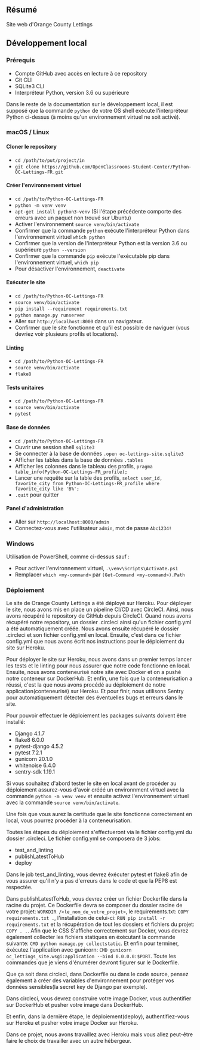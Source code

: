 ## Résumé

Site web d'Orange County Lettings

## Développement local

### Prérequis

- Compte GitHub avec accès en lecture à ce repository
- Git CLI
- SQLite3 CLI
- Interpréteur Python, version 3.6 ou supérieure

Dans le reste de la documentation sur le développement local, il est supposé que la commande `python` de votre OS shell exécute l'interpréteur Python ci-dessus (à moins qu'un environnement virtuel ne soit activé).

### macOS / Linux

#### Cloner le repository

- `cd /path/to/put/project/in`
- `git clone https://github.com/OpenClassrooms-Student-Center/Python-OC-Lettings-FR.git`

#### Créer l'environnement virtuel

- `cd /path/to/Python-OC-Lettings-FR`
- `python -m venv venv`
- `apt-get install python3-venv` (Si l'étape précédente comporte des erreurs avec un paquet non trouvé sur Ubuntu)
- Activer l'environnement `source venv/bin/activate`
- Confirmer que la commande `python` exécute l'interpréteur Python dans l'environnement virtuel
`which python`
- Confirmer que la version de l'interpréteur Python est la version 3.6 ou supérieure `python --version`
- Confirmer que la commande `pip` exécute l'exécutable pip dans l'environnement virtuel, `which pip`
- Pour désactiver l'environnement, `deactivate`

#### Exécuter le site

- `cd /path/to/Python-OC-Lettings-FR`
- `source venv/bin/activate`
- `pip install --requirement requirements.txt`
- `python manage.py runserver`
- Aller sur `http://localhost:8000` dans un navigateur.
- Confirmer que le site fonctionne et qu'il est possible de naviguer (vous devriez voir plusieurs profils et locations).

#### Linting

- `cd /path/to/Python-OC-Lettings-FR`
- `source venv/bin/activate`
- `flake8`

#### Tests unitaires

- `cd /path/to/Python-OC-Lettings-FR`
- `source venv/bin/activate`
- `pytest`

#### Base de données

- `cd /path/to/Python-OC-Lettings-FR`
- Ouvrir une session shell `sqlite3`
- Se connecter à la base de données `.open oc-lettings-site.sqlite3`
- Afficher les tables dans la base de données `.tables`
- Afficher les colonnes dans le tableau des profils, `pragma table_info(Python-OC-Lettings-FR_profile);`
- Lancer une requête sur la table des profils, `select user_id, favorite_city from
  Python-OC-Lettings-FR_profile where favorite_city like 'B%';`
- `.quit` pour quitter

#### Panel d'administration

- Aller sur `http://localhost:8000/admin`
- Connectez-vous avec l'utilisateur `admin`, mot de passe `Abc1234!`

### Windows

Utilisation de PowerShell, comme ci-dessus sauf :

- Pour activer l'environnement virtuel, `.\venv\Scripts\Activate.ps1` 
- Remplacer `which <my-command>` par `(Get-Command <my-command>).Path`


### Déploiement
Le site de Orange County Lettings a été déployé sur Heroku. Pour 
déployer le site, nous avons mis en place un pipeline CI/CD avec 
CircleCI. Ainsi, nous avons récupéré le repository de GitHub depuis
CircleCI. Quand nous avons récupéré notre repository, un dossier .circleci
ainsi qu'un fichier config.yml a été automatiquement créée. Nous avons
ensuite récupéré le dossier .circleci et son fichier config.yml en local.
Ensuite, c'est dans ce fichier config.yml que nous avons écrit nos instructions
pour le déploiement du site sur Heroku.

Pour déployer le site sur Heroku, nous avons dans un premier temps
lancer les tests et le linting pour nous assurer que notre code 
fonctionne en local. Ensuite, nous avons conteneurisé notre site 
avec Docker et on a pushé notre conteneur sur DockerHub. Et enfin,
une fois que la conteneurisation a réussi, c'est la que nous avons
procédé au déploiement de notre application(conteneurisé) sur Heroku.
Et pour finir, nous utilisons Sentry pour automatiquement détecter 
des éventuelles bugs et erreurs dans le site.


Pour pouvoir effectuer le déploiement les packages suivants doivent
être installé:

- Django 4.1.7
- flake8 6.0.0
- pytest-django 4.5.2
- pytest 7.2.1
- gunicorn 20.1.0
- whitenoise 6.4.0
- sentry-sdk 1.19.1

Si vous souhaitez d'abord tester le site en local avant de procéder
au déploiement assurez-vous d'avoir crééé un environnment virtuel
avec la commande `python -m venv venv` et ensuite activez 
l'environnement virtuel avec la commande `source venv/bin/activate`.

Une fois que vous aurez la certitude que le site fonctionne correctement
en local, vous pourrez procéder à la conteneurisation. 

Toutes les étapes du déploiement s'effectueront via le fichier config.yml
du dossier .circleci. Le fichier config.yml se composera de 3 jobs:

- test_and_linting
- publishLatestToHub
- deploy

Dans le job test_and_linting, vous devrez éxécuter pytest et flake8
afin de vous assurer qu'il n'y a pas d'erreurs dans le code et que 
la PEP8 est respectée.

Dans publishLatestToHub, vous devrez créer un fichier Dockerfile dans 
la racine du projet. Ce Dockerfile devra se composer du dossier racine
de votre projet: `WORKDIR /<le_nom_de_votre_projet>`, le requirements.txt:
`COPY requirements.txt .`, l'installation de celui-ci: `RUN pip install -r requirements.txt` et
la récupération de tout les dossiers et fichiers du projet: `COPY . .`. Afin que le CSS
S'affiche correctement sur Docker, vous devrez également collecter 
les fichiers statiques en éxécutant la commande suivante: `CMD python manage.py collectstatic`.
Et enfin pour terminer, éxécutez l'application avec gunicorn: `CMD gunicorn oc_lettings_site.wsgi:application --bind 0.0.0.0:$PORT`.
Toute les commandes que je viens d'énumérer devront figurer sur le 
Dockerfile.

Que ça soit dans circleci, dans Dockerfile ou dans le code source,
pensez également à créer des variables d'environnement pour 
protéger vos données sensibles(la secret key de Django par exemple).

Dans circleci, vous devrez construire votre image Docker, vous authentifier
sur DockerHub et pusher votre image dans DockerHub.

Et enfin, dans la dernière étape, le déploiement(deploy), authentifiez-vous
sur Heroku et pusher votre image Docker sur Heroku.

Dans ce projet, nous avons travaillez avec Heroku mais vous allez 
peut-être faire le choix de travailler avec un autre hébergeur.

